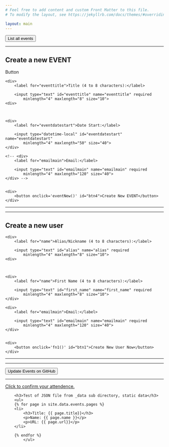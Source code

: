 ```yaml
---
# Feel free to add content and custom Front Matter to this file.
# To modify the layout, see https://jekyllrb.com/docs/themes/#overriding-theme-defaults

layout: main
---
```


<head>
    <meta charset="UTF-8">
    <meta name="viewport" content="width=device-width, initial-scale=1.0">
  <meta http-equiv="X-UA-Compatible" content="ie=edge">
  <title>myEvent v0.01</title>
  <script type="text/javascript">

  function fn1(){
    var alias = document.getElementById("alias").value;
    var first_name = document.getElementById("first_name").value;
    var email_main = document.getElementById("emailmain").value;
    newUserData(alias, first_name, email_main)
    
  }

  function eventsListAll(){
        let results = getEventsAll();
        console.log("Returned : ", results);
        
  }

  function eventNew(){
    var eventTitle = document.getElementById("eventtitle").value;
    var eventDateStart = document.getElementById("eventdatestart").value;
    //var email_main = document.getElementById("emailmain").value;
    eventNewData(eventTitle, eventDateStart)
  }
</script>

  <link rel="stylesheet" href="app.css">
  <!-- <script src="xhr.js" defer></script> -->
    <script src="https://cdn.jsdelivr.net/npm/axios/dist/axios.min.js"></script> 
    <script src="axios.js" defer></script>
</head>


<body>
<!-- <div>
    <iframe class="airtable-embed" 
    src="https://airtable.com/embed/shrBSmLOgJHQrQrD0?backgroundColor=cyan&viewControls=on" 
    frameborder="0" 
    onmousewheel="" 
    width="100%" 
    height="533" 
    style="background: transparent; border: 1px solid #ccc;">
    </iframe>
</div> -->

<!-- <div>
    <div>
    <h2>Create a new EVENT</h2>
        <iframe class="airtable-embed" 
        src="https://airtable.com/embed/shrfnIYiwoJaom0g9?backgroundColor=cyan" 
        frameborder="0" 
        onmousewheel="" 
        width="100%" height="800" 
        style="background: transparent; border: 1px solid #ccc;">
        </iframe>
    </div>

  
</div> -->

<div>
    <button onclick='eventsListAll()' id="btn2">List all events</button>
</div>


<div class="container">

<div id="results">

</div>


<hr>

<div>
<h2>Create a new EVENT</h2>
<div class="btn btn-primary">Button</div>

    <div>
        <label for="eventtitle">Title (4 to 8 characters):</label>

        <input type="text" id="eventtitle" name="eventtitle" required
            minlength="4" maxlength="8" size="10">
    <div>



    <div>
        <label for="eventdatestart">Date Start:</label>

        <input type="datetime-local" id="eventdatestart" name="eventdatestart"
            minlength="4" maxlength="50" size="40">
    </div>

    <!-- <div>
        <label for="emailmain">Email:</label>

        <input type="text" id="emailmain" name="emailmain" required
            minlength="4" maxlength="120" size="40">
    </div> -->


    <div>
        <button onclick='eventNew()' id="btn4">Create New EVENT</button>
    </div>
</div>

<hr>





<hr>

<div>
<h2>Create a new user</h2>

    <div>
        <label for="name">Alias/Nickname (4 to 8 characters):</label>

        <input type="text" id="alias" name="alias" required
            minlength="4" maxlength="8" size="10">
    <div>



    <div>
        <label for="name">First Name (4 to 8 characters):</label>

        <input type="text" id="first_name" name="first_name" required
            minlength="4" maxlength="8" size="10">
    </div>

    <div>
        <label for="emailmain">Email:</label>

        <input type="text" id="emailmain" name="emailmain" required
            minlength="4" maxlength="120" size="40">
    </div>


    <div>
        <button onclick='fn1()' id="btn1">Create New User Now</button>
    </div>
</div>

<hr>



<hr>


<div>
    <button onclick='updateEvents()' id="btn3">Update Events on GitHub</button>
</div>

<hr>

<div>
    <a href="https://airtable.com/shrEHeEsIbilPyjwI">Click to confirm your attendence.</a>
</div>

<!-- <section id="control-center">
    <button id="get-btn">GET Data</button>
    <button id="post-btn">POST Data</button>
  </section> -->

        <h3>Test of JSON file from _data sub directory, static data</h3>
        <ul>
        {% for page in site.data.events.pages %}
        <li>
            <h3>Title: {{ page.title}}</h3>
            <p>Name: {{ page.name }}</p>
            <p>URL: {{ page.url}}</p>
        </li>

        {% endfor %}
            </ul>




</div>



<!-- Bootstrap core JavaScript-->
<script src="vendor/jquery/jquery.min.js"></script>
<script src="vendor/bootstrap/js/bootstrap.bundle.min.js"></script>

</body>

